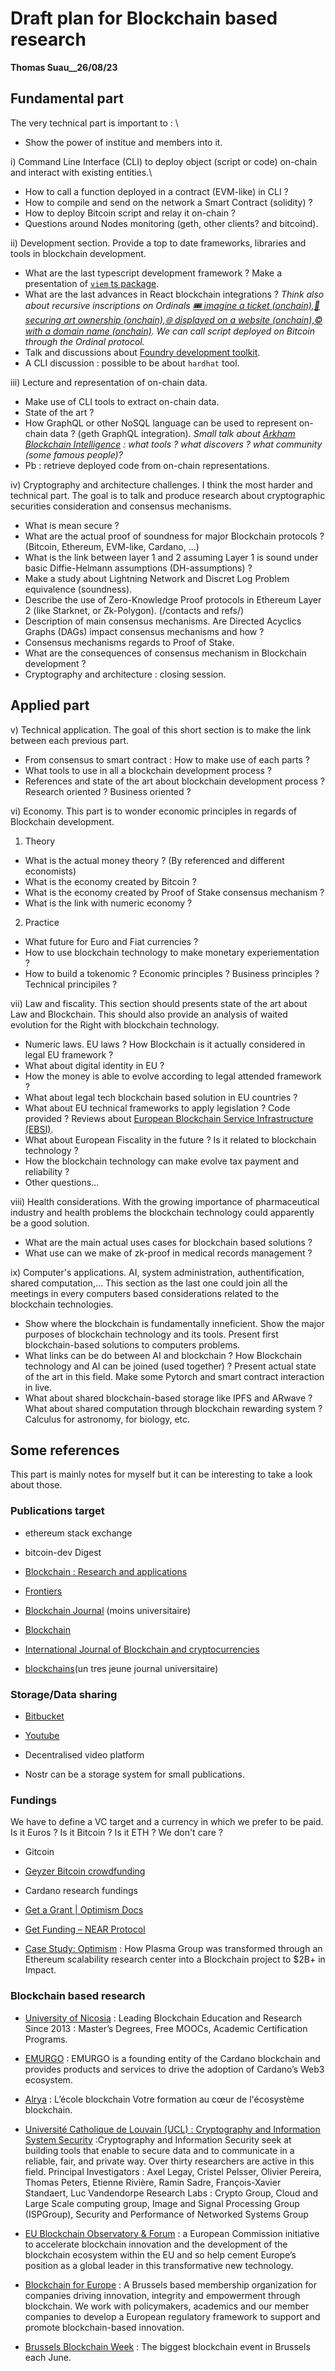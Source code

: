 # Draft plan for Blockchain based research

__Thomas Suau__26/08/23__

## Fundamental part

The very technical part is important to : \
- Show the power of institue and members into it. 

i) Command Line Interface (CLI) to deploy object (script or code) on-chain and interact with existing entities.\ 
- How to call a function deployed in a contract (EVM-like) in CLI ?
- How to compile and send on the network a Smart Contract (solidity) ?
- How to deploy Bitcoin script and relay it on-chain ?
- Questions around Nodes monitoring (geth, other clients? and bitcoind).

ii) Development section. Provide a top to date frameworks, libraries and tools in blockchain development.
- What are the last typescript development framework ? Make a presentation of [`viem` ts package](https://yarnpkg.com/package?name=viem).
- What are the last advances in React blockchain integrations ? *Think also about recursive inscriptions on Ordinals [🎟 imagine a ticket (onchain),🔏 securing art ownership (onchain),🌐 displayed on a website (onchain),©️ with a domain name (onchain)](https://twitter.com/lamachina777/status/1694116798315090252). We can call script deployed on Bitcoin through the Ordinal protocol.*
- Talk and discussions about [Foundry development toolkit](https://www.alchemy.com/dapps/foundry).
- A CLI discussion : possible to be about `hardhat` tool.

iii) Lecture and representation of on-chain data.
- Make use of CLI tools to extract on-chain data.
- State of the art ?
- How GraphQL or other NoSQL language can be used to represent on-chain data ? (geth GraphQL integration). *Small talk about [Arkham Blockchain Intelligence](https://www.arkhamintelligence.com/) : what tools ? what discovers ? what community (some famous people)?*
- Pb : retrieve deployed code from on-chain representations.

iv) Cryptography and architecture challenges.
I think the most harder and technical part. The goal is to talk and produce research about cryptographic securities consideration and consensus mechanisms.
- What is mean secure ?
- What are the actual proof of soundness for major Blockchain protocols ? (Bitcoin, Ethereum, EVM-like, Cardano, ...)
- What is the link between layer 1 and 2 assuming Layer 1 is sound under basic Diffie-Helmann assumptions (DH-assumptions) ?
- Make a study about Lightning Network and Discret Log Problem equivalence (soundness). 
- Describe the use of Zero-Knowledge Proof protocols in Ethereum Layer 2 (like Starknet, or Zk-Polygon). (/contacts and refs/)
- Description of main consensus mechanisms. Are Directed Acyclics Graphs (DAGs) impact consensus mechanisms and how ? 
- Consensus mechanisms regards to Proof of Stake.
- What are the consequences of consensus mechanism in Blockchain development ?
- Cryptography and architecture : closing session.


## Applied part

v) Technical application. The goal of this short section is to make the link between each previous part.
- From consensus to smart contract : How to make use of each parts ?
- What tools to use in all a blockchain development process ?
- References and state of the art about blockchain development process ? Research oriented ? Business oriented ?

vi) Economy. This part is to wonder economic principles in regards of Blockchain development.
1. Theory
- What is the actual money theory ? (By referenced and different economists)
- What is the economy created by Bitcoin ?
- What is the economy created by Proof of Stake consensus mechanism ? 
- What is the link with numeric economy ?
2. Practice
- What future for Euro and Fiat currencies ?
- How to use blockchain technology to make monetary experiementation ?
- How to build a tokenomic ? Economic principles ? Business principles ? Technical principiles ?

vii) Law and fiscality. This section should presents state of the art about Law and Blockchain. This should also provide an analysis of waited evolution for the Right with blockchain technology. 
- Numeric laws. EU laws ? How Blockchain is it actually considered in legal EU framework ?
- What about digital identity in EU ?
- How the money is able to evolve according to legal attended framework ?
- What about legal tech blockchain based solution in EU countries ?
- What about EU technical frameworks to apply legislation ? Code provided ? Reviews about [European Blockchain Service Infrastructure (EBSI)](https://ec.europa.eu/digital-building-blocks/wikis/display/EBSI/Home).
- What about European Fiscality in the future ? Is it related to blockchain technology ?
- How the blockchain technology can make evolve tax payment and reliability ?
- Other questions...

viii) Health considerations. With the growing importance of pharmaceutical industry and health problems the blockchain technology could apparently be a good solution. 
- What are the main actual uses cases for blockchain based solutions ?
- What use can we make of zk-proof in medical records management ?

ix) Computer's applications. AI, system administration, authentification, shared computation,... This section as the last one could join all the meetings in every computers based considerations related to the blockchain technologies. 
- Show where the blockchain is fundamentally inneficient. Show the major purposes of blockchain technology and its tools. Present first blockchain-based solutions to computers problems.
- What links can be do between AI and blockchain ? How Blockchain technology and AI can be joined (used together) ? Present actual state of the art in this field. Make some Pytorch and smart contract interaction in live.
- What about shared blockchain-based storage like IPFS and ARwave ? What about shared computation through blockchain rewarding system ? Calculus for astronomy, for biology, etc.  

## Some references

This part is mainly notes for myself but it can be interesting to take a look about those.

### Publications target

- ethereum stack exchange

- bitcoin-dev Digest

- [Blockchain : Research and applications](https://www.sciencedirect.com/journal/blockchain-research-and-applications)

- [Frontiers](https://www.frontiersin.org/journals/blockchain)

- [Blockchain Journal](https://blockchainjournal.com/articles/) (moins universitaire) 

- [Blockchain](https://www.elspub.com/journals/blockchain/home)

- [International Journal of Blockchain and cryptocurrencies](https://www.inderscience.com/jhome.php?jcode=ijbc)

- [blockchains](https://www.mdpi.com/journal/blockchains)(un tres jeune journal universitaire)

### Storage/Data sharing

- [Bitbucket](https://bitbucket.org/)

- [Youtube](https://youtu.be)

- Decentralised video platform

- Nostr can be a storage system for small publications.


### Fundings
We have to define a VC target and a currency in which we prefer to be paid. Is it Euros ? Is it Bitcoin ? Is it ETH ? We don't care ?

- Gitcoin

- [Geyzer Bitcoin crowdfunding](https://geyzer.fund)

- Cardano research fundings

- [Get a Grant | Optimism Docs](https://community.optimism.io/docs/governance/get-a-grant/)

- [Get Funding – NEAR Protocol](https://pages.near.org/ecosystem/get-funding/)


- [Case Study: Optimism](https://impact.gitcoin.co/optimism) : How Plasma Group was transformed through an Ethereum scalability research center into a Blockchain project to $2B+ in Impact.

### Blockchain based research

- [University of Nicosia](https://www.unic.ac.cy/blockchain/) : Leading Blockchain Education and Research Since 2013 : Master’s Degrees, Free MOOCs, Academic Certification Programs.

- [EMURGO](https://www.emurgo.io/) : EMURGO is a founding entity of the Cardano blockchain and provides products and services to drive the adoption of Cardano’s Web3 ecosystem.

- [Alrya](https://www.alyra.fr/) : L’école blockchain Votre formation au cœur de l'écosystème blockchain.

- [Université Catholique de Louvain (UCL) : Cryptography and Information System Security](https://uclouvain.be/en/research-institutes/icteam/cryptography-and-information-security.html) :Cryptography and Information Security seek at building tools that enable to secure data and to communicate in a reliable, fair, and private way. Over thirty researchers are active in this field.
Principal Investigators :
Axel Legay, Cristel Pelsser, Olivier Pereira, Thomas Peters, Etienne Rivière, Ramin Sadre, François-Xavier Standaert, Luc Vandendorpe
Research Labs :
Crypto Group, Cloud and Large Scale computing group, Image and Signal Processing Group (ISPGroup), Security and Performance of Networked Systems Group

- [EU Blockchain Observatory & Forum](https://www.eublockchainforum.eu/) :  a European Commission initiative to accelerate blockchain innovation and the development of the blockchain ecosystem within the EU and so help cement Europe’s position as a global leader in this transformative new technology.

- [Blockchain for Europe](https://www.blockchain4europe.eu/) : A Brussels based membership organization for companies driving innovation, integrity and empowerment through blockchain.
We work with policymakers, academics and our member companies to develop a European regulatory framework to support and promote blockchain-based innovation.

- [Brussels Blockchain Week](https://blockchainweek.be/) : The biggest blockchain event in Brussels each June.




